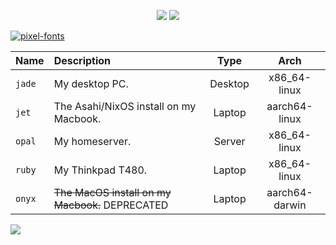 <p align="center">
  <img src="https://fontmeme.com/permalink/240731/041b9d3cb0609bbc73c878d56c35af05.png" border="0">
  <img src="https://github.com/user-attachments/assets/305f1bc4-153f-458e-9bba-1f80ed9a18fe">
</p>

<a href="https://fontmeme.com/pixel-fonts/"><img src="https://fontmeme.com/permalink/240731/e66805a31dee7a247f1155f6d8ffeae3.png" alt="pixel-fonts" border="0"></a>

| Name         | Description                                                                                       |  Type   |     Arch      |
| :----------- | :------------------------------------------------------------------------------------------------ | :-----: | :-----------: |
| `jade`       | My desktop PC.                                                                                    | Desktop | x86_64-linux  |
| `jet`        | The Asahi/NixOS install on my Macbook.                                                                  | Laptop  | aarch64-linux  |
| `opal`       | My homeserver.                                                                                    | Server  | x86_64-linux  |
| `ruby`       | My Thinkpad T480.                                                                 | Laptop  | x86_64-linux  |
| `onyx`       | ~~The MacOS install on my Macbook.~~ DEPRECATED                                                   | Laptop  | aarch64-darwin  |

<img src="https://github.com/user-attachments/assets/305f1bc4-153f-458e-9bba-1f80ed9a18fe">
